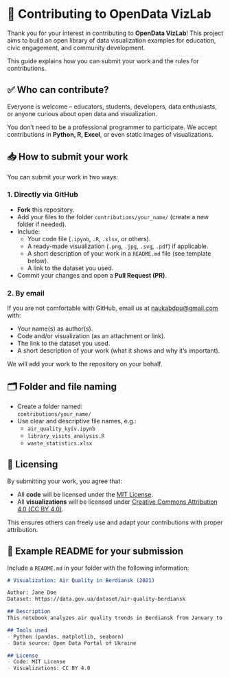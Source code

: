 # 📝 Contributing to OpenData VizLab

Thank you for your interest in contributing to **OpenData VizLab**! This project aims to build an open library of data visualization examples for education, civic engagement, and community development.  

This guide explains how you can submit your work and the rules for contributions.  

## ✅ Who can contribute?

Everyone is welcome – educators, students, developers, data enthusiasts, or anyone curious about open data and visualization.  

You don’t need to be a professional programmer to participate. We accept contributions in **Python, R, Excel**, or even static images of visualizations.  

## 📥 How to submit your work

You can submit your work in two ways:  

### 1. **Directly via GitHub**
- **Fork** this repository.  
- Add your files to the folder `contributions/your_name/` (create a new folder if needed).  
- Include:  
  - Your code file (`.ipynb`, `.R`, `.xlsx`, or others).  
  - A ready-made visualization (`.png`, `.jpg`, `.svg`, `.pdf`) if applicable.  
  - A short description of your work in a `README.md` file (see template below).  
  - A link to the dataset you used.  
- Commit your changes and open a **Pull Request (PR)**.  

### 2. **By email**
If you are not comfortable with GitHub, email us at [naukabdpu@gmail.com](mailto:naukabdpu@gmail.com) with:  
- Your name(s) as author(s).  
- Code and/or visualization (as an attachment or link).  
- The link to the dataset you used.  
- A short description of your work (what it shows and why it’s important).  

We will add your work to the repository on your behalf.  

## 🗂 Folder and file naming

- Create a folder named:  
  `contributions/your_name/`  
- Use clear and descriptive file names, e.g.:  
  - `air_quality_kyiv.ipynb`  
  - `library_visits_analysis.R`  
  - `waste_statistics.xlsx`  

## 📜 Licensing

By submitting your work, you agree that:  
- All **code** will be licensed under the [MIT License](LICENSE).  
- All **visualizations** will be licensed under [Creative Commons Attribution 4.0 (CC BY 4.0)](https://creativecommons.org/licenses/by/4.0/).  

This ensures others can freely use and adapt your contributions with proper attribution.  

## 📝 Example README for your submission

Include a `README.md` in your folder with the following information:  

```markdown
# Visualization: Air Quality in Berdiansk (2021)

Author: Jane Doe  
Dataset: https://data.gov.ua/dataset/air-quality-berdiansk

## Description
This notebook analyzes air quality trends in Berdiansk from January to December 2021. It shows how pollution levels fluctuate by season and identifies peak periods.  

## Tools used
- Python (pandas, matplotlib, seaborn)
- Data source: Open Data Portal of Ukraine

## License
- Code: MIT License
- Visualizations: CC BY 4.0
